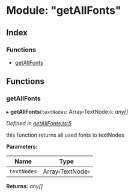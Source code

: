 
# Module: "getAllFonts"

## Index

### Functions

* [getAllFonts](_getallfonts_.md#getallfonts)

## Functions

###  getAllFonts

▸ **getAllFonts**(`textNodes`: Array‹TextNode›): *any[]*

*Defined in [getAllFonts.ts:5](https://github.com/figma-plugin-helper-functions/figma-plugin-helpers/blob/23afc2e/src/helpers/getAllFonts.ts#L5)*

this function returns all used fonts to textNodes

**Parameters:**

Name | Type |
------ | ------ |
`textNodes` | Array‹TextNode› |

**Returns:** *any[]*
